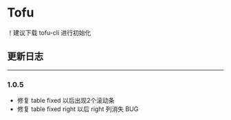# Tofu

！建议下载 tofu-cli 进行初始化

## 更新日志
---
### 1.0.5
* 修复 table fixed 以后出现2个滚动条
* 修复 table fixed right 以后 right 列消失 BUG